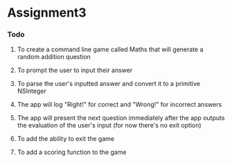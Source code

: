 # Assignment3

### Todo

1. To create a command line game called Maths that will generate a random addition question

2. To prompt the user to input their answer

3. To parse the user's inputted answer and convert it to a primitive NSInteger

4. The app will log "Right!" for correct and "Wrong!" for incorrect answers

5. The app will present the next question immediately after the app outputs the evaluation of the user's input (for now there's no exit option)

6. To add the ability to exit the game

7. To add a scoring function to the game

